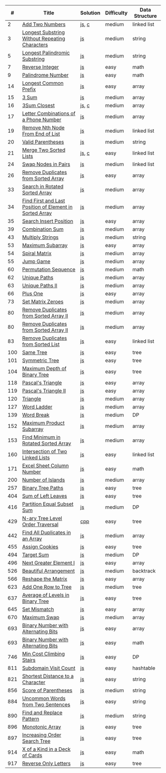 |#|Title|Solution|Difficulty|Data Structure|
|--|--- |--------|----------|--------------|
|2|[Add Two Numbers](https://leetcode.com/problems/add-two-numbers/description/)|[js](https://github.com/OrekiSH/algorithms/blob/master/src/leetcode/medium/add-two-numbers-2/js/solution.js), [c](https://github.com/OrekiSH/algorithms/blob/master/src/leetcode/medium/add-two-numbers-2/c/solution.c)|medium|linked list|
|3|[Longest Substring Without Repeating Characters](https://leetcode.com/problems/longest-substring-without-repeating-characters/description/)|[js](https://github.com/OrekiSH/algorithms/blob/master/src/leetcode/medium/longest-substring-without-repeating-characters-3/js/solution.js)|medium|string|
|5|[Longest Palindromic Substring](https://leetcode.com/problems/longest-palindromic-substring/description/)|[js](https://github.com/OrekiSH/algorithms/blob/master/src/leetcode/medium/longest-palindromic-substring-5/js/solution.js)|medium|string|
|7|[Reverse Integer](https://leetcode.com/problems/reverse-integer/description/)|[js](https://github.com/OrekiSH/algorithms/blob/master/src/leetcode/easy/reverse-integer-7/js/solution.js)|easy|math|
|9|[Palindrome Number](https://leetcode.com/problems/palindrome-number/description/)|[js](https://github.com/OrekiSH/algorithms/blob/master/src/leetcode/easy/palindrome-number-9/js/solution.js)|easy|math|
|14|[Longest Common Prefix](https://leetcode.com/problems/longest-common-prefix/description/)|[js](https://github.com/OrekiSH/algorithms/blob/master/src/leetcode/easy/longest-common-prefix-14/js/solution.js)|easy|array|
|15|[3 Sum](https://leetcode.com/problems/triangle/description/)|[js](https://github.com/OrekiSH/algorithms/blob/master/src/leetcode/medium/3sum-15/js/solution.js)|medium|array|
|16|[3Sum Closest](https://leetcode.com/problems/3sum-closest/description/)|[js](https://github.com/OrekiSH/algorithms/blob/master/src/leetcode/medium/3sum-closest-16/js/solution.js), [c](https://github.com/OrekiSH/algorithms/blob/master/src/leetcode/medium/3sum-closest-16/c/solution.c)|medium|array|
|17|[Letter Combinations of a Phone Number](https://leetcode.com/problems/letter-combinations-of-a-phone-number/description/)|[js](https://github.com/OrekiSH/algorithms/blob/master/src/leetcode/medium/letter-combinations-of-a-phone-number-17/js/solution.js)|medium|array|
|19|[Remove Nth Node From End of List](https://leetcode.com/problems/remove-nth-node-from-end-of-list/description/)|[js](https://github.com/OrekiSH/algorithms/blob/master/src/leetcode/medium/remove-nth-node-from-end-of-list-19/js/solution.js)|medium|linked list|
|20|[Valid Parentheses](https://leetcode.com/problems/valid-parentheses/description/)|[js](https://github.com/OrekiSH/algorithms/blob/master/src/leetcode/medium/valid-parentheses-20/js/solution.js)|medium|string|
|21|[Merge Two Sorted Lists](https://leetcode.com/submissions/detail/167538036/)|[js](https://github.com/OrekiSH/algorithms/blob/master/src/leetcode/easy/merge-two-sorted-lists-21/js/solution.js), [c](https://github.com/OrekiSH/algorithms/blob/master/src/leetcode/easy/merge-two-sorted-lists-21/c/solution.c)|easy|linked list|
|24|[Swap Nodes in Pairs](https://leetcode.com/problems/swap-nodes-in-pairs/description/)|[js](https://github.com/OrekiSH/algorithms/blob/master/src/leetcode/medium/swap-nodes-in-pairs-24/js/solution.js)|medium|linked list|
|26|[Remove Duplicates from Sorted Array](https://leetcode.com/problems/remove-duplicates-from-sorted-array/description/)|[js](https://github.com/OrekiSH/algorithms/blob/master/src/leetcode/easy/remove-duplicates-from-sorted-array-26/js/solution.js)|easy|array|
|33|[Search in Rotated Sorted Array](https://leetcode.com/problems/search-in-rotated-sorted-array/description/)|[js](https://github.com/OrekiSH/algorithms/blob/master/src/leetcode/medium/search-in-rotated-sorted-array-33/js/solution.js)|medium|array|
|34|[Find First and Last Position of Element in Sorted Array](https://leetcode.com/problems/find-first-and-last-position-of-element-in-sorted-array/description/)|[js](https://github.com/OrekiSH/algorithms/blob/master/src/leetcode/medium/find-first-and-last-position-of-element-in-sorted-array-34/js/solution.js)|medium|array|
|35|[Search Insert Position](https://leetcode.com/problems/search-insert-position/description/)|[js](https://github.com/OrekiSH/algorithms/blob/master/src/leetcode/easy/search-insert-position-35/js/solution.js)|easy|array|
|39|[Combination Sum](https://leetcode.com/problems/combination-sum/description/)|[js](https://github.com/OrekiSH/algorithms/blob/master/src/leetcode/medium/combination-sum-39/js/solution.js)|medium|array|
|43|[Multiply Strings](https://leetcode.com/problems/multiply-strings/description/)|[js](https://github.com/OrekiSH/algorithms/blob/master/src/leetcode/medium/multiply-strings-43/js/solution.js)|medium|string|
|53|[Maximum Subarray](https://leetcode.com/problems/maximum-subarray/description/)|[js](https://github.com/OrekiSH/algorithms/blob/master/src/leetcode/easy/maximum-subarray-53/js/solution.js)|easy|array|
|54|[Spiral Matrix](https://leetcode.com/problems/spiral-matrix/description/)|[js](https://github.com/OrekiSH/algorithms/blob/master/src/leetcode/medium/spiral-matrix-54/js/solution.js)|medium|array|
|55|[Jump Game](https://leetcode.com/problems/jump-game/description/)|[js](https://github.com/OrekiSH/algorithms/blob/master/src/leetcode/medium/jump-game-55/js/solution.js)|medium|array|
|60|[Permutation Sequence](https://leetcode.com/problems/permutation-sequence/description/)|[js](https://github.com/OrekiSH/algorithms/blob/master/src/leetcode/medium/permutation-sequence-60/js/solution.js)|medium|math|
|62|[Unique Paths](https://leetcode.com/problems/unique-paths/description/)|[js](https://github.com/OrekiSH/algorithms/blob/master/src/leetcode/medium/unique-paths-62/js/solution.js)|medium|array|
|63|[Unique Paths II](https://leetcode.com/problems/unique-paths-ii/description/)|[js](https://github.com/OrekiSH/algorithms/blob/master/src/leetcode/medium/unique-paths-ii-63/js/solution.js)|medium|array|
|66|[Plus One](https://leetcode.com/problems/plus-one/description/)|[js](https://github.com/OrekiSH/algorithms/blob/master/src/leetcode/easy/plus-one-66/js/solution.js)|easy|array|
|73|[Set Matrix Zeroes](https://leetcode.com/problems/set-matrix-zeroes/description/)|[js](https://github.com/OrekiSH/algorithms/blob/master/src/leetcode/medium/set-matrix-zeroes-73/js/solution.js)|medium|array|
|80|[Remove Duplicates from Sorted Array II](https://leetcode.com/problems/remove-duplicates-from-sorted-array-ii/description/)|[js](https://github.com/OrekiSH/algorithms/blob/master/src/leetcode/medium/remove-duplicates-from-sorted-array-ii-80/js/solution.js)|medium|array|
|80|[Remove Duplicates from Sorted Array II](https://leetcode.com/problems/remove-duplicates-from-sorted-array-ii/description/)|[js](https://github.com/OrekiSH/algorithms/blob/master/src/leetcode/medium/remove-duplicates-from-sorted-array-ii-80/js/solution.js)|medium|array|
|83|[Remove Duplicates from Sorted List](https://leetcode.com/problems/remove-duplicates-from-sorted-list/description/)|[js](https://github.com/OrekiSH/algorithms/blob/master/src/leetcode/medium/remove-duplicates-from-sorted-list-83/js/solution.js)|easy|linked list|
|100|[Same Tree](https://leetcode.com/problems/same-tree/description/)|[js](https://github.com/OrekiSH/algorithms/blob/master/src/leetcode/easy/same-tree-100/js/solution.js)|easy|tree|
|101|[Symmetric Tree](https://leetcode.com/problems/symmetric-tree/description/)|[js](https://github.com/OrekiSH/algorithms/blob/master/src/leetcode/easy/symmetric-tree-101/js/solution.js)|easy|tree|
|104|[Maximum Depth of Binary Tree](https://leetcode.com/problems/maximum-depth-of-binary-tree/description/)|[js](https://github.com/OrekiSH/algorithms/blob/master/src/leetcode/easy/maximum-depth-of-binary-tree-104/js/solution.js)|easy|tree|
|118|[Pascal's Triangle](https://leetcode.com/problems/pascals-triangle/description/)|[js](https://github.com/OrekiSH/algorithms/blob/master/src/leetcode/easy/pascals-triangle-118/js/solution.js)|easy|array|
|119|[Pascal's Triangle II](https://leetcode.com/problems/pascals-triangle-ii/description/)|[js](https://github.com/OrekiSH/algorithms/blob/master/src/leetcode/easy/pascals-triangle-ii-119/js/solution.js)|easy|array|
|120|[Triangle](https://leetcode.com/problems/triangle/description/)|[js](https://github.com/OrekiSH/algorithms/blob/master/src/leetcode/medium/triangle-120/js/solution.js)|medium|array|
|127|[Word Ladder](https://leetcode.com/problems/word-ladder/description/)|[js](https://github.com/OrekiSH/algorithms/blob/master/src/leetcode/medium/word-ladder-127/js/solution.js)|medium|array|
|139|[Word Break](https://leetcode.com/problems/word-break/description/)|[js](https://github.com/OrekiSH/algorithms/blob/master/src/leetcode/medium/word-break-139/js/solution.js)|medium|DP|
|152|[Maximum Product Subarray](https://leetcode.com/problems/maximum-product-subarray/description/)|[js](https://github.com/OrekiSH/algorithms/blob/master/src/leetcode/medium/maximum-product-subarray-152/js/solution.js)|medium|array|
|153|[Find Minimum in Rotated Sorted Array](https://leetcode.com/problems/find-minimum-in-rotated-sorted-array/description/)|[js](https://github.com/OrekiSH/algorithms/blob/master/src/leetcode/medium/find-minimum-in-rotated-sorted-array-153/js/solution.js)|medium|array|
|160|[Intersection of Two Linked Lists](https://leetcode.com/problems/intersection-of-two-linked-lists/description/)|[js](https://github.com/OrekiSH/algorithms/blob/master/src/leetcode/easy/intersection-of-two-linked-lists-160/js/solution.js)|easy|linked list|
|171|[Excel Sheet Column Number](https://leetcode.com/problems/excel-sheet-column-number/description/)|[js](https://github.com/OrekiSH/algorithms/blob/master/src/leetcode/easy/excel-sheet-column-number-171/js/solution.js)|easy|math|
|200|[Number of Islands](https://leetcode.com/problems/number-of-islands/description/)|[js](https://github.com/OrekiSH/algorithms/blob/master/src/leetcode/medium/number-of-islands-200/js/solution.js)|medium|array|
|257|[Binary Tree Paths](https://leetcode.com/problems/binary-tree-paths/description/)|[js](https://github.com/OrekiSH/algorithms/blob/master/src/leetcode/easy/binary-tree-paths-257/js/solution.js)|easy|tree|
|404|[Sum of Left Leaves](https://leetcode.com/problems/sum-of-left-leaves/description/)|[js](https://github.com/OrekiSH/algorithms/blob/master/src/leetcode/easy/sum-of-left-leaves-404/js/solution.js)|easy|tree|
|416|[Partition Equal Subset Sum](https://leetcode.com/problems/partition-equal-subset-sum/description/)|[js](https://github.com/OrekiSH/algorithms/blob/master/src/leetcode/medium/partition-equal-subset-sum-416/js/solution.js)|medium|DP|
|429|[N-ary Tree Level Order Traversal](https://leetcode.com/problems/n-ary-tree-level-order-traversal/description/)|[cpp](https://github.com/OrekiSH/algorithms/blob/master/src/leetcode/easy/n-ary-tree-level-order-traversal-429/cpp/solution.cpp)|easy|tree|
|442|[Find All Duplicates in an Array](https://leetcode.com/problems/find-all-duplicates-in-an-array/description/)|[js](https://github.com/OrekiSH/algorithms/blob/master/src/leetcode/medium/find-all-duplicates-in-an-array-442/js/solution.js)|medium|array|
|455|[Assign Cookies](https://leetcode.com/problems/assign-cookies/description/)|[js](https://github.com/OrekiSH/algorithms/blob/master/src/leetcode/easy/assign-cookies-455/js/solution.js)|easy|tree|
|494|[Target Sum](https://leetcode.com/problems/target-sum/description/)|[js](https://github.com/OrekiSH/algorithms/blob/master/src/leetcode/medium/target-sum-494/js/solution.js)|medium|DP|
|496|[Next Greater Element I](https://leetcode.com/problems/next-greater-element-i/description/)|[js](https://github.com/OrekiSH/algorithms/blob/master/src/leetcode/easy/next-greater-element-i-496/js/solution.js)|easy|array|
|526|[Beautiful Arrangement](https://leetcode.com/problems/beautiful-arrangement/description/)|[js](https://github.com/OrekiSH/algorithms/blob/master/src/leetcode/medium/beautiful-arrangement-526/js/solution.js)|medium|backtrack|
|566|[Reshape the Matrix](https://leetcode.com/problems/reshape-the-matrix/description/)|[js](https://github.com/OrekiSH/algorithms/blob/master/src/leetcode/easy/reshape-the-matrix-566/js/solution.js)|easy|array|
|623|[Add One Row to Tree](https://leetcode.com/problems/add-one-row-to-tree/description/)|[js](https://github.com/OrekiSH/algorithms/blob/master/src/leetcode/medium/add-one-row-to-tree-623/js/solution.js)|medium|tree|
|637|[Average of Levels in Binary Tree](https://leetcode.com/problems/average-of-levels-in-binary-tree/description/)|[js](https://github.com/OrekiSH/algorithms/blob/master/src/leetcode/easy/average-of-levels-in-binary-tree-637/js/solution.js)|easy|tree|
|645|[Set Mismatch](https://leetcode.com/problems/set-mismatch/description/)|[js](https://github.com/OrekiSH/algorithms/blob/master/src/leetcode/easy/set-mismatch-645/js/solution.js)|easy|array|
|670|[Maximum Swap](https://leetcode.com/problems/maximum-swap/description/)|[js](https://github.com/OrekiSH/algorithms/blob/master/src/leetcode/medium/maximum-swap-670/js/solution.js)|medium|array|
|693|[Binary Number with Alternating Bits](https://leetcode.com/problems/binary-number-with-alternating-bits/description/)|[js](https://github.com/OrekiSH/algorithms/blob/master/src/leetcode/easy/binary-number-with-alternating-bits-693/js/solution.js)|easy|array|
|693|[Binary Number with Alternating Bits](https://leetcode.com/problems/binary-number-with-alternating-bits/description/)|[js](https://github.com/OrekiSH/algorithms/blob/master/src/leetcode/easy/binary-number-with-alternating-bits-693/js/solution.js)|easy|math|
|746|[Min Cost Climbing Stairs](https://leetcode.com/problems/min-cost-climbing-stairs/description/)|[js](https://github.com/OrekiSH/algorithms/blob/master/src/leetcode/easy/min-cost-climbing-stairs-746/js/solution.js)|easy|DP|
|811|[Subdomain Visit Count](https://leetcode.com/problems/subdomain-visit-count/description/)|[js](https://github.com/OrekiSH/algorithms/blob/master/src/leetcode/easy/subdomain-visit-count-811/js/solution.js)|easy|hashtable|
|821|[Shortest Distance to a Character](https://leetcode.com/problems/shortest-distance-to-a-character/description/)|[js](https://github.com/OrekiSH/algorithms/blob/master/src/leetcode/easy/shortest-distance-to-a-character-821/js/solution.js)|easy|string|
|856|[Score of Parentheses](https://leetcode.com/problems/score-of-parentheses/description/)|[js](https://github.com/OrekiSH/algorithms/blob/master/src/leetcode/medium/score-of-parentheses-856/js/solution.js)|medium|string|
|884|[Uncommon Words from Two Sentences](https://leetcode.com/problems/uncommon-words-from-two-sentences/description/)|[js](https://github.com/OrekiSH/algorithms/blob/master/src/leetcode/easy/uncommon-words-from-two-sentences-884/js/solution.js)|easy|string|
|890|[Find and Replace Pattern](https://leetcode.com/problems/find-and-replace-pattern/description/)|[js](https://github.com/OrekiSH/algorithms/blob/master/src/leetcode/medium/find-and-replace-pattern-890/js/solution.js)|medium|string|
|896|[Monotonic Array](https://leetcode.com/problems/monotonic-array/description/)|[js](https://github.com/OrekiSH/algorithms/blob/master/src/leetcode/easy/monotonic-array-896/js/solution.js)|easy|tree|
|897|[Increasing Order Search Tree](https://leetcode.com/problems/increasing-order-search-tree/description/)|[js](https://github.com/OrekiSH/algorithms/blob/master/src/leetcode/easy/increasing-order-search-tree-897/js/solution.js)|easy|tree|
|914|[X of a Kind in a Deck of Cards](https://leetcode.com/problems/x-of-a-kind-in-a-deck-of-cards/description/)|[js](https://github.com/OrekiSH/algorithms/blob/master/src/leetcode/easy/x-of-a-kind-in-a-deck-of-cards-914/js/solution.js)|easy|math|
|917|[Reverse Only Letters](https://leetcode.com/problems/reverse-only-letters/description/)|[js](https://github.com/OrekiSH/algorithms/blob/master/src/leetcode/easy/reverse-only-letters-917/js/solution.js)|easy|tree|